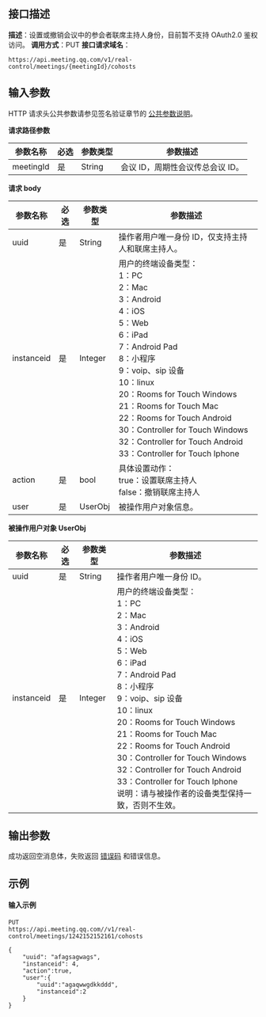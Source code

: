 ## 接口描述
**描述**：设置或撤销会议中的参会者联席主持人身份，目前暂不支持 OAuth2.0 鉴权访问。
**调用方式**：PUT
**接口请求域名**：
```Plaintext
https://api.meeting.qq.com/v1/real-control/meetings/{meetingId}/cohosts
```



## 输入参数

HTTP 请求头公共参数请参见签名验证章节的 [公共参数说明](https://cloud.tencent.com/document/product/1095/42413#.E5.85.AC.E5.85.B1.E5.8F.82.E6.95.B0)。

**请求路径参数**

| 参数名称  | 必选 | 参数类型 | 参数描述                     |
| --------- | ---- | -------- | ---------------------------- |
| meetingId | 是   | String   | 会议 ID，周期性会议传总会议 ID。 |


**请求 body**

| 参数名称                     | 必选 | 参数类型 | 参数描述                                                     |
| ---------------------------- | ---- | -------- | ------------------------------------------------------------ |
| uuid                         | 是   | String   | 操作者用户唯一身份 ID，仅支持主持人和联席主持人。                     |
| instanceid                   | 是   | Integer  | 用户的终端设备类型： <br>1：PC <br>2：Mac<br>3：Android <br>4：iOS <br>5：Web <br>6：iPad <br>7：Android Pad <br>8：小程序<br>9：voip、sip 设备<br>10：linux<br>20：Rooms for Touch Windows<br>21：Rooms for Touch Mac<br>22：Rooms for Touch Android<br>30：Controller for Touch Windows<br>32：Controller for Touch Android<br>33：Controller for Touch Iphone |
| action | 是   | bool    | 具体设置动作：<br>true：设置联席主持人<br>false：撤销联席主持人 |
| user   | 是   | UserObj | 被操作用户对象信息。                                    |

**被操作用户对象 UserObj**

| 参数名称                     | 必选 | 参数类型 | 参数描述                                                     |
| ---------------------------- | ---- | -------- | ------------------------------------------------------------ |
| uuid                         | 是   | String   |操作者用户唯一身份 ID。                     |
| instanceid                   | 是   | Integer  | 用户的终端设备类型： <br>1：PC <br>2：Mac<br>3：Android <br>4：iOS <br>5：Web <br>6：iPad <br>7：Android Pad <br>8：小程序<br>9：voip、sip 设备<br>10：linux<br>20：Rooms for Touch Windows<br>21：Rooms for Touch Mac<br>22：Rooms for Touch Android<br>30：Controller for Touch Windows<br>32：Controller for Touch Android<br>33：Controller for Touch Iphone<br>说明：请与被操作者的设备类型保持一致，否则不生效。 |

## 输出参数
成功返回空消息体，失败返回 [错误码](https://cloud.tencent.com/document/product/1095/43704) 和错误信息。


##  示例
#### 输入示例
```Plaintext
PUT
https://api.meeting.qq.com//v1/real-control/meetings/1242152152161/cohosts

{
    "uuid": "afagsagwags",
    "instanceid": 4,
    "action":true,
    "user":{
        "uuid":"agaqwwgdkkddd",
        "instanceid":2
    }
}
```
